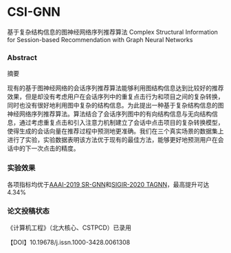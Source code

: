 # CSI-GNN
基于复杂结构信息的图神经网络序列推荐算法 Complex Structural Information for Session-based Recommendation with Graph Neural Networks

### Abstract
摘要
 
现有的基于图神经网络的会话序列推荐算法能够利用图结构信息达到比较好的推荐效果，但是却没有考虑用户在会话序列中的重复点击行为和项目之间的复杂转换，同时也没有很好地利用图中复杂的结构信息。为此提出一种基于复杂结构信息的图神经网络序列推荐算法。算法结合了会话序列图中的有向结构信息与无向结构信息，通过考虑重复点击和引入注意力机制建立了会话中点击项目的复杂转换模型，使得生成的会话向量在推荐过程中预测地更准确。我们在三个真实场景的数据集上进行了实验，实验数据表明该方法优于现有的最佳方法，能够更好地预测用户在会话中的下一次点击的精度。

### 实验效果
各项指标均优于[AAAI-2019 SR-GNN](https://arxiv.org/abs/1811.00855)和[SIGIR-2020 TAGNN](https://arxiv.org/abs/2005.02844)，最高提升可达4.34%

### 论文投稿状态
《计算机工程》（北大核心、CSTPCD）已录用

【DOI】10.19678/j.issn.1000-3428.0061308
